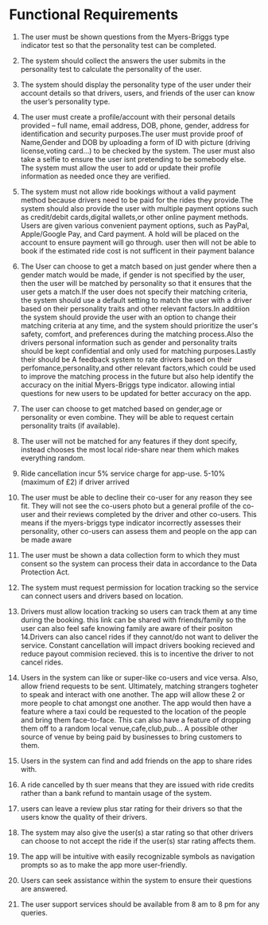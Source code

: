 # Functional Requirements
1. The user must be shown questions from the Myers-Briggs type indicator test so that the personality test can be completed.
2. The system should collect the answers the user submits in the personality test to calculate the personality of the user.
3. The system should display the personality type of the user under their account details so that drivers, users, and friends of the user can know the user’s personality type. 
4. The user must create a profile/account with their personal details provided – full name, email address, DOB, phone, gender, address for identification and security purposes.The user must provide proof of Name,Gender and DOB by uploading a form of ID with picture (driving license,voting card...) to be checked by the system. The user must also take a selfie to ensure the user isnt pretending to be somebody else. The system must allow the user to add or update their profile information as needed once they are verified.
5.  The system must not allow ride bookings without a valid payment method because drivers need to be paid for the rides they provide.The system should also provide the user with multiple payment options such as credit/debit cards,digital wallets,or other online payment methods. Users are given various convenient payment options, such as PayPal, Apple/Google Pay, and Card payment. A hold will be placed on the account to ensure payment will go through. user then will not be able to book if the estimated ride cost is not sufficent in their payment balance 
6. The User can choose to get a match based on just gender where then a gender match would be made, if gender is not specified by the user, then the user will be matched by personality so that it ensures that the user gets a match.If the user does not specify their matching criteria, the system should use a default setting to match the user with a driver based on their personality traits and other relevant factors.In additiion the system should provide the user with an option to change their matching criteria at any time, and the system should prioritize the user's safety, comfort, and preferences during the matching process.Also the drivers personal information such as gender and personality traits should be kept confidential and only used for matching purposes.Lastly their should be A feedback system to rate drivers based on their perfomance,personality,and other relevant factors,which could be used to improve the matching process in the future but also help identify the accuracy on the initial Myers-Briggs type indicator. allowing intial questions for new users to be updated for better accuracy on the app. 
7. The user can choose to get matched based on  gender,age or personality or even combine. They will be able to request certain personality traits (if available). 
8. The user will not be matched for any features if they dont specify, instead chooses the most local ride-share near them which makes everything random.
9. Ride cancellation incur 5% service charge for app-use. 5-10% (maximum of £2) if driver arrived
10. The user must be able to decline their co-user for any reason they see fit. They will not see the co-users photo but a general profile of the co-user and their reviews completed by the driver and other co-users. This means if the myers-briggs type indicator incorrectly assesses their personality, other co-users can assess them and people on the app can be made aware
11. The user must be shown a data collection form to which they must consent so the system can process their data in accordance to the Data Protection Act.
12. The system must request permission for location tracking so the service can connect users and drivers based on location.
13. Drivers must allow location tracking so users can track them at any time during the booking. this link can be shared with friends/family so the user can also feel safe knowing family are aware of their positon 
14.Drivers can also cancel rides if they cannot/do not want to deliver the service. Constant cancellation will impact drivers booking recieved and reduce payout commision recieved. this is to incentive the driver to not cancel rides.  
15. Users in the system can like or super-like co-users and vice versa. Also, allow friend requests to be sent. Ultimately, matching strangers togheter to speak and interact with one another. The app will allow these 2 or more people to chat amongst one another. The app would then have a feature where a taxi could be requested to the location of the people and bring them face-to-face. This can also have a feature of dropping them off to a random local venue,cafe,club,pub... A possible other source of venue by being paid by businesses to bring customers to them. 
16. Users in the system can find and add friends on the app to share rides with.
17. A ride cancelled by th suer means that they are issued with ride credits rather than a bank refund to mantain usage of the system.
18. users can leave a review plus star rating for their drivers so that the users know the quality of their drivers.
19. The system may also give the user(s) a star rating so that other drivers can choose to not accept the ride if the user(s) star rating affects them. 

21. The app will be intuitive with easily recognizable symbols as navigation prompts so as to make the app more user-friendly.  
22. Users can seek assistance within the system to ensure their questions are answered.  
23. The user support services should be available from 8 am to 8 pm for any queries.
